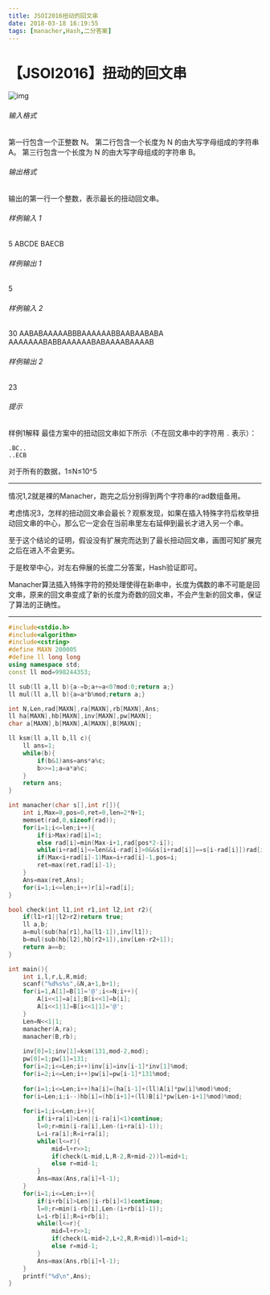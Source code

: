 ```yaml
---
title: JSOI2016扭动的回文串
date: 2018-03-18 16:19:55
tags: [manacher,Hash,二分答案]
---
```

# 【JSOI2016】扭动的回文串

![img](http://oi.nks.edu.cn/Content/Uploads/JJJ.jpg)

###### 输入格式

第一行包含一个正整数 N。
第二行包含一个长度为 N 的由大写字母组成的字符串 A。
第三行包含一个长度为 N 的由大写字母组成的字符串 B。

###### 输出格式

输出的第一行一个整数，表示最长的扭动回文串。

###### 样例输入 1

5
ABCDE
BAECB

###### 样例输出 1

5

###### 样例输入 2

30
AABABAAAAABBBAAAAAABBAABAABABA
AAAAAAABABBAAAAAABABAAAABAAAAB

###### 样例输出 2

23

###### 提示

样例1解释
最佳方案中的扭动回文串如下所示（不在回文串中的字符用 `.` 表示）：

```
.BC..
..ECB
```

对于所有的数据，1≤N≤10^5

---



情况1,2就是裸的Manacher，跑完之后分别得到两个字符串的rad数组备用。

考虑情况3，怎样的扭动回文串会最长？观察发现，如果在插入特殊字符后枚举扭动回文串的中心，那么它一定会在当前串里左右延伸到最长才进入另一个串。

至于这个结论的证明，假设没有扩展完而达到了最长扭动回文串，画图可知扩展完之后在进入不会更劣。

于是枚举中心，对左右伸展的长度二分答案，Hash验证即可。

Manacher算法插入特殊字符的预处理使得在新串中，长度为偶数的串不可能是回文串，原来的回文串变成了新的长度为奇数的回文串，不会产生新的回文串，保证了算法的正确性。



---



```c++
#include<stdio.h>
#include<algorithm>
#include<cstring>
#define MAXN 200005
#define ll long long
using namespace std;
const ll mod=998244353;

ll sub(ll a,ll b){a-=b;a+=a<0?mod:0;return a;}
ll mul(ll a,ll b){a=a*b%mod;return a;}

int N,Len,rad[MAXN],ra[MAXN],rb[MAXN],Ans;
ll ha[MAXN],hb[MAXN],inv[MAXN],pw[MAXN];
char a[MAXN],b[MAXN],A[MAXN],B[MAXN];

ll ksm(ll a,ll b,ll c){
	ll ans=1;
	while(b){
		if(b&1)ans=ans*a%c;
		b>>=1;a=a*a%c;
	}
	return ans;
}

int manacher(char s[],int r[]){
	int i,Max=0,pos=0,ret=0,len=2*N+1;
	memset(rad,0,sizeof(rad));
	for(i=1;i<=len;i++){
		if(i>Max)rad[i]=1;
		else rad[i]=min(Max-i+1,rad[pos*2-i]);
		while(i+rad[i]<=len&&i-rad[i]>0&&s[i+rad[i]]==s[i-rad[i]])rad[i]++;
		if(Max<i+rad[i]-1)Max=i+rad[i]-1,pos=i;
		ret=max(ret,rad[i]-1);
	}
	Ans=max(ret,Ans);
	for(i=1;i<=len;i++)r[i]=rad[i];
}

bool check(int l1,int r1,int l2,int r2){
	if(l1>r1||l2>r2)return true;
	ll a,b;
	a=mul(sub(ha[r1],ha[l1-1]),inv[l1]);
	b=mul(sub(hb[l2],hb[r2+1]),inv[Len-r2+1]);
	return a==b;
}

int main(){
	int i,l,r,L,R,mid;
	scanf("%d%s%s",&N,a+1,b+1);
	for(i=1,A[1]=B[1]='@';i<=N;i++){
		A[i<<1]=a[i];B[i<<1]=b[i];
		A[i<<1|1]=B[i<<1|1]='@';
	}
	Len=N<<1|1;
	manacher(A,ra);
	manacher(B,rb);
	
	inv[0]=1;inv[1]=ksm(131,mod-2,mod);
	pw[0]=1;pw[1]=131;
	for(i=2;i<=Len;i++)inv[i]=inv[i-1]*inv[1]%mod;
	for(i=2;i<=Len;i++)pw[i]=pw[i-1]*131%mod;
	
	for(i=1;i<=Len;i++)ha[i]=(ha[i-1]+(ll)A[i]*pw[i]%mod)%mod;
	for(i=Len;i;i--)hb[i]=(hb[i+1]+(ll)B[i]*pw[Len-i+1]%mod)%mod;
	
	for(i=1;i<=Len;i++){
		if(i+ra[i]>Len||i-ra[i]<1)continue;
		l=0;r=min(i-ra[i],Len-(i+ra[i]-1));
		L=i-ra[i];R=i+ra[i];
		while(l<=r){
			mid=l+r>>1;
			if(check(L-mid,L,R-2,R+mid-2))l=mid+1;
			else r=mid-1;
		}
		Ans=max(Ans,ra[i]+l-1);
	}
	for(i=1;i<=Len;i++){
		if(i+rb[i]>Len||i-rb[i]<1)continue;
		l=0;r=min(i-rb[i],Len-(i+rb[i]-1));
		L=i-rb[i];R=i+rb[i];
		while(l<=r){
			mid=l+r>>1;
			if(check(L-mid+2,L+2,R,R+mid))l=mid+1;
			else r=mid-1;
		}
		Ans=max(Ans,rb[i]+l-1);
	}
	printf("%d\n",Ans);
}
```

